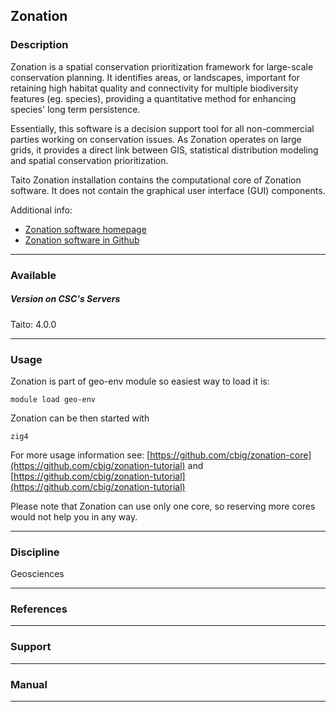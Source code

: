 ## Zonation

### Description

Zonation is a spatial conservation prioritization framework for large-scale conservation planning. It identifies areas, or landscapes, important for retaining high habitat quality and connectivity for multiple biodiversity features (eg. species), providing a quantitative method for enhancing species' long term persistence.

Essentially, this software is a decision support tool for all non-commercial parties working on conservation issues. As Zonation operates on large grids, it provides a direct link between GIS, statistical distribution modeling and spatial conservation prioritization.

Taito Zonation installation contains the computational core of Zonation software. It does not contain the graphical user interface (GUI) components.

Additional info:

*   [Zonation software homepage](https://www.helsinki.fi/en/researchgroups/metapopulation-research-centre/software#section-14300)
*   [Zonation software in Github](https://github.com/cbig/zonation-core)

* * *

### Available

##### Version on CSC's Servers

Taito: 4.0.0

* * *

### Usage

Zonation is part of geo-env module so easiest way to load it is:

    module load geo-env

Zonation can be then started with

    zig4

For more usage information see: [https://github.com/cbig/zonation-core](https://github.com/cbig/zonation-tutorial) and [https://github.com/cbig/zonation-tutorial](https://github.com/cbig/zonation-tutorial)

Please note that Zonation can use only one core, so reserving more cores would not help you in any way.

* * *

### Discipline

Geosciences  

* * *

### References

* * *

### Support

* * *

### Manual

* * *